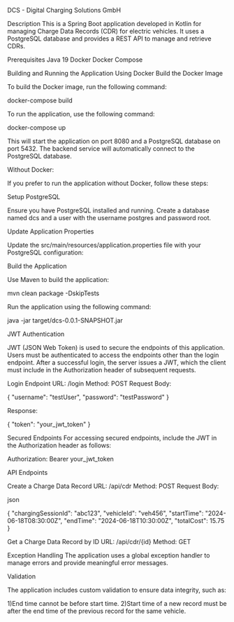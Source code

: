DCS - Digital Charging Solutions GmbH 

Description
This is a Spring Boot application developed in Kotlin for managing Charge Data Records (CDR) for electric vehicles. It uses a PostgreSQL database and provides a REST API to manage and retrieve CDRs.

Prerequisites
Java 19
Docker
Docker Compose


Building and Running the Application
Using Docker
Build the Docker Image

To build the Docker image, run the following command:

docker-compose build

To run the application, use the following command:

docker-compose up

This will start the application on port 8080 and a PostgreSQL database on port 5432. The backend service will automatically connect to the PostgreSQL database.

Without Docker:

If you prefer to run the application without Docker, follow these steps:

Setup PostgreSQL

Ensure you have PostgreSQL installed and running. Create a database named dcs and a user with the username postgres and password root.

Update Application Properties

Update the src/main/resources/application.properties file with your PostgreSQL configuration:

Build the Application

Use Maven to build the application:

mvn clean package -DskipTests

Run the application using the following command:

java -jar target/dcs-0.0.1-SNAPSHOT.jar

JWT Authentication

JWT (JSON Web Token) is used to secure the endpoints of this application. Users must be authenticated to access the endpoints other than the login endpoint. After a successful login, the server issues a JWT, which the client must include in the Authorization header of subsequent requests.

Login Endpoint
URL: /login
Method: POST
Request Body:

{
"username": "testUser",
"password": "testPassword"
}

Response:

{
"token": "your_jwt_token"
}

Secured Endpoints
For accessing secured endpoints, include the JWT in the Authorization header as follows:

Authorization: Bearer your_jwt_token

API Endpoints

Create a Charge Data Record
URL: /api/cdr
Method: POST
Request Body:

json

{
"chargingSessionId": "abc123",
"vehicleId": "veh456",
"startTime": "2024-06-18T08:30:00Z",
"endTime": "2024-06-18T10:30:00Z",
"totalCost": 15.75
}

Get a Charge Data Record by ID
URL: /api/cdr/{id}
Method: GET

Exception Handling
The application uses a global exception handler to manage errors and provide meaningful error messages.

Validation

The application includes custom validation to ensure data integrity, such as:

1)End time cannot be before start time.
2)Start time of a new record must be after the end time of the previous record for the same vehicle.